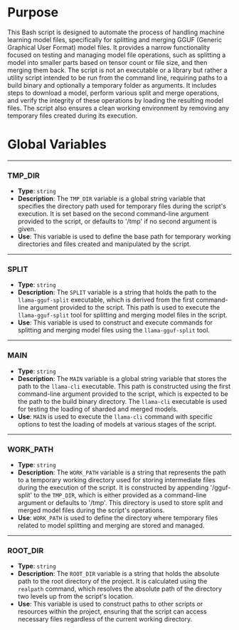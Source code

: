 # Purpose
This Bash script is designed to automate the process of handling machine learning model files, specifically for splitting and merging GGUF (Generic Graphical User Format) model files. It provides a narrow functionality focused on testing and managing model file operations, such as splitting a model into smaller parts based on tensor count or file size, and then merging them back. The script is not an executable or a library but rather a utility script intended to be run from the command line, requiring paths to a build binary and optionally a temporary folder as arguments. It includes steps to download a model, perform various split and merge operations, and verify the integrity of these operations by loading the resulting model files. The script also ensures a clean working environment by removing any temporary files created during its execution.
# Global Variables

---
### TMP\_DIR
- **Type**: `string`
- **Description**: The `TMP_DIR` variable is a global string variable that specifies the directory path used for temporary files during the script's execution. It is set based on the second command-line argument provided to the script, or defaults to '/tmp' if no second argument is given.
- **Use**: This variable is used to define the base path for temporary working directories and files created and manipulated by the script.


---
### SPLIT
- **Type**: `string`
- **Description**: The `SPLIT` variable is a string that holds the path to the `llama-gguf-split` executable, which is derived from the first command-line argument provided to the script. This path is used to execute the `llama-gguf-split` tool for splitting and merging model files in the script.
- **Use**: This variable is used to construct and execute commands for splitting and merging model files using the `llama-gguf-split` tool.


---
### MAIN
- **Type**: `string`
- **Description**: The `MAIN` variable is a global string variable that stores the path to the `llama-cli` executable. This path is constructed using the first command-line argument provided to the script, which is expected to be the path to the build binary directory. The `llama-cli` executable is used for testing the loading of sharded and merged models.
- **Use**: `MAIN` is used to execute the `llama-cli` command with specific options to test the loading of models at various stages of the script.


---
### WORK\_PATH
- **Type**: `string`
- **Description**: The `WORK_PATH` variable is a string that represents the path to a temporary working directory used for storing intermediate files during the execution of the script. It is constructed by appending '/gguf-split' to the `TMP_DIR`, which is either provided as a command-line argument or defaults to '/tmp'. This directory is used to store split and merged model files during the script's operations.
- **Use**: `WORK_PATH` is used to define the directory where temporary files related to model splitting and merging are stored and managed.


---
### ROOT\_DIR
- **Type**: `string`
- **Description**: The `ROOT_DIR` variable is a string that holds the absolute path to the root directory of the project. It is calculated using the `realpath` command, which resolves the absolute path of the directory two levels up from the script's location.
- **Use**: This variable is used to construct paths to other scripts or resources within the project, ensuring that the script can access necessary files regardless of the current working directory.


